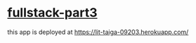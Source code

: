 # [fullstack-part3](https://fullstackopen.com/en/part3)
this app is deployed at <https://lit-taiga-09203.herokuapp.com/>
